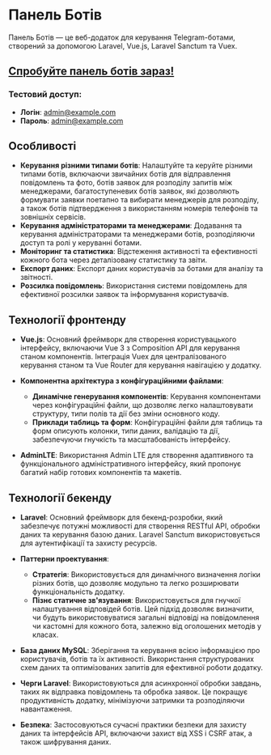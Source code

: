 # Панель Ботів

Панель Ботів — це веб-додаток для керування Telegram-ботами, створений за допомогою Laravel, Vue.js, Laravel Sanctum та Vuex.

## [Спробуйте панель ботів зараз!](https://www.calories365.space)
### Тестовий доступ:
- **Логін**: admin@example.com
- **Пароль**: admin@example.com

## Особливості

- **Керування різними типами ботів**: Налаштуйте та керуйте різними типами ботів, включаючи звичайних ботів для відправлення повідомлень та фото, ботів заявок для розподілу запитів між менеджерами, багатоступеневих ботів заявок, які дозволяють формувати заявки поетапно та вибирати менеджерів для розподілу, а також ботів підтвердження з використанням номерів телефонів та зовнішніх сервісів.
- **Керування адміністраторами та менеджерами**: Додавання та керування адміністраторами та менеджерами ботів, розподіляючи доступ та ролі у керуванні ботами.
- **Моніторинг та статистика**: Відстеження активності та ефективності кожного бота через деталізовану статистику та звіти.
- **Експорт даних**: Експорт даних користувачів за ботами для аналізу та звітності.
- **Розсилка повідомлень**: Використання системи повідомлень для ефективної розсилки заявок та інформування користувачів.

## Технології фронтенду

- **Vue.js**: Основний фреймворк для створення користувацького інтерфейсу, включаючи Vue 3 з Composition API для керування станом компонентів. Інтеграція Vuex для централізованого керування станом та Vue Router для керування навігацією у додатку.

- **Компонентна архітектура з конфігураційними файлами**:
    - **Динамічне генерування компонентів**: Керування компонентами через конфігураційні файли, що дозволяє легко налаштовувати структуру, типи полів та дії без зміни основного коду.
    - **Приклади таблиць та форм**: Конфігураційні файли для таблиць та форм описують колонки, типи даних, валідацію та дії, забезпечуючи гнучкість та масштабованість інтерфейсу.

- **AdminLTE**: Використання Admin LTE для створення адаптивного та функціонального адміністративного інтерфейсу, який пропонує багатий набір готових компонентів та макетів.

## Технології бекенду

- **Laravel**: Основний фреймворк для бекенд-розробки, який забезпечує потужні можливості для створення RESTful API, обробки даних та керування базою даних. Laravel Sanctum використовується для аутентифікації та захисту ресурсів.

- **Паттерни проектування**:
    - **Стратегія**: Використовується для динамічного визначення логіки різних ботів, що дозволяє модульно та легко розширювати функціональність додатку.
    - **Пізнє статичне зв'язування**: Використовується для гнучкої налаштування відповідей ботів. Цей підхід дозволяє визначити, чи будуть використовуватися загальні відповіді на повідомлення чи кастомні для кожного бота, залежно від оголошених методів у класах.

- **База даних MySQL**: Зберігання та керування всією інформацією про користувачів, ботів та їх активності. Використання структурованих схем даних та оптимізованих запитів для ефективної роботи додатку.

- **Черги Laravel**: Використовуються для асинхронної обробки завдань, таких як відправка повідомлень та обробка заявок. Це покращує продуктивність додатку, мінімізуючи затримки та розподіляючи навантаження.

- **Безпека**: Застосовуються сучасні практики безпеки для захисту даних та інтерфейсів API, включаючи захист від XSS і CSRF атак, а також шифрування даних.
